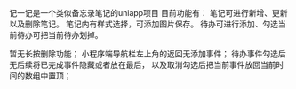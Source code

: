 记一记是一个类似备忘录笔记的uniapp项目
目前功能有：
笔记可进行新增、更新以及删除笔记。
笔记内有样式选择，可添加图片保存。
待办可进行添加、勾选当前待办可把当前待办划掉。

暂无长按删除功能；
小程序端导航栏左上角的返回无添加事件；
待办事件勾选后无后续将已完成事件隐藏或者放在最后，
以及取消勾选后把当前事件放回当前时间的数组中置顶；